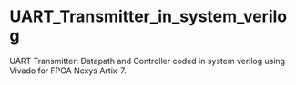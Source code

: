 # UART_Transmitter_in_system_verilog
UART Transmitter: Datapath and Controller coded in system verilog using Vivado for FPGA Nexys Artix-7.

